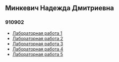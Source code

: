 ## Минкевич Надежда Дмитриевна    
### 910902    
- [Лабораторная работа 1](https://github.com/Mihopie/TOPO/blob/main/%D0%BB%D1%801.pdf)    
- [Лабораторная работа 2](https://github.com/Mihopie/TOPO/blob/main/%D0%BB%D1%802.pdf)    
- [Лабораторная работа 3](https://github.com/Mihopie/TOPO/blob/main/%D0%BB%D1%803.pdf) 
- [Лабораторная работа 4](https://github.com/Mihopie/TOPO/blob/main/%D0%BB%D1%804.docx)
- [Лабораторная работа 5]()

